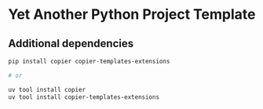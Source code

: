 # Yet Another Python Project Template

## Additional dependencies

```bash
pip install copier copier-templates-extensions

# or

uv tool install copier
uv tool install copier-templates-extensions
```
